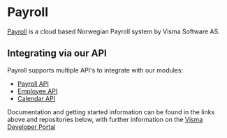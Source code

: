 # Payroll

[Payroll](https://www.visma.no/lonn/lonnssystem/) is a cloud based Norwegian Payroll system by Visma Software AS. 

## Integrating via our API

Payroll supports multiple API's to integrate with our modules:

* [Payroll API](https://developer.visma.com/api/visma-net-payroll)
* [Employee API](https://developer.visma.com/api/visma-net-employee)
* [Calendar API](https://developer.visma.com/api/visma-net-calendar)

Documentation and getting started information can be found in the links above and repositories below, with further information on the [Visma Developer Portal](https://developer.visma.com/)
